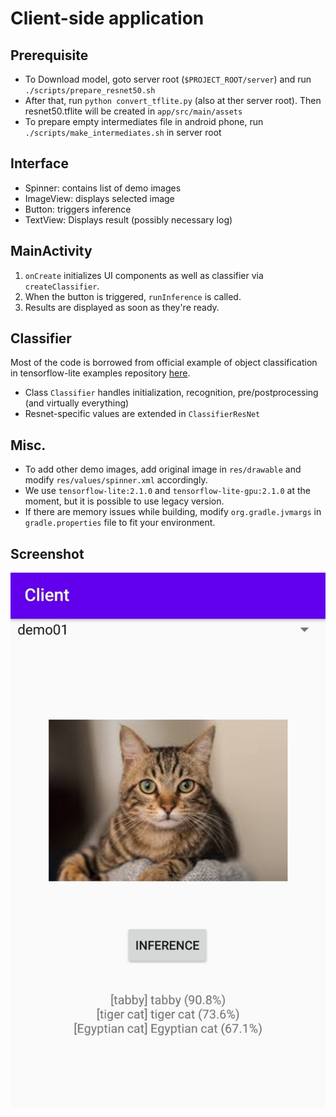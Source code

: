 # Client-side application

## Prerequisite

- To Download model, goto server root (`$PROJECT_ROOT/server`) and run `./scripts/prepare_resnet50.sh`
- After that, run `python convert_tflite.py` (also at ther server root). Then resnet50.tflite will be created in `app/src/main/assets`
- To prepare empty intermediates file in android phone, run `./scripts/make_intermediates.sh` in server root

## Interface

- Spinner: contains list of demo images
- ImageView: displays selected image
- Button: triggers inference
- TextView: Displays result (possibly necessary log)

## MainActivity

1. `onCreate` initializes UI components as well as classifier via `createClassifier`.
2. When the button is triggered, `runInference` is called.
3. Results are displayed as soon as they're ready.

## Classifier

Most of the code is borrowed from official example of object classification in tensorflow-lite examples repository [here](https://github.com/tensorflow/examples/tree/master/lite/examples/image_classification/android).

- Class `Classifier` handles initialization, recognition, pre/postprocessing (and virtually everything)
- Resnet-specific values are extended in `ClassifierResNet`

## Misc.

- To add other demo images, add original image in `res/drawable` and modify `res/values/spinner.xml` accordingly.
- We use `tensorflow-lite:2.1.0` and `tensorflow-lite-gpu:2.1.0` at the moment, but it is possible to use legacy version.
- If there are memory issues while building, modify `org.gradle.jvmargs` in `gradle.properties` file to fit your environment.

## Screenshot

![ui](https://raw.githubusercontent.com/Mobile-and-Ubiquitous-Computing-2020-1/team1/client_backbone/client/ui.jpg)
